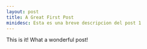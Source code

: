 ```yaml
---
layout: post
title: A Great First Post
minidesc: Esta es una breve descripcion del post 1
---
```


This is it!
What a wonderful post!
